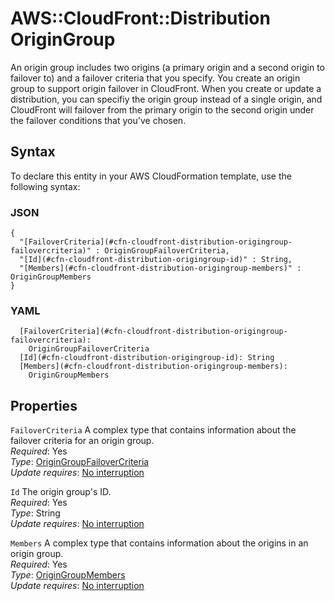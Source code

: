# AWS::CloudFront::Distribution OriginGroup<a name="aws-properties-cloudfront-distribution-origingroup"></a>

An origin group includes two origins \(a primary origin and a second origin to failover to\) and a failover criteria that you specify\. You create an origin group to support origin failover in CloudFront\. When you create or update a distribution, you can specifiy the origin group instead of a single origin, and CloudFront will failover from the primary origin to the second origin under the failover conditions that you've chosen\.

## Syntax<a name="aws-properties-cloudfront-distribution-origingroup-syntax"></a>

To declare this entity in your AWS CloudFormation template, use the following syntax:

### JSON<a name="aws-properties-cloudfront-distribution-origingroup-syntax.json"></a>

```
{
  "[FailoverCriteria](#cfn-cloudfront-distribution-origingroup-failovercriteria)" : OriginGroupFailoverCriteria,
  "[Id](#cfn-cloudfront-distribution-origingroup-id)" : String,
  "[Members](#cfn-cloudfront-distribution-origingroup-members)" : OriginGroupMembers
}
```

### YAML<a name="aws-properties-cloudfront-distribution-origingroup-syntax.yaml"></a>

```
  [FailoverCriteria](#cfn-cloudfront-distribution-origingroup-failovercriteria): 
    OriginGroupFailoverCriteria
  [Id](#cfn-cloudfront-distribution-origingroup-id): String
  [Members](#cfn-cloudfront-distribution-origingroup-members): 
    OriginGroupMembers
```

## Properties<a name="aws-properties-cloudfront-distribution-origingroup-properties"></a>

`FailoverCriteria`  <a name="cfn-cloudfront-distribution-origingroup-failovercriteria"></a>
A complex type that contains information about the failover criteria for an origin group\.  
*Required*: Yes  
*Type*: [OriginGroupFailoverCriteria](aws-properties-cloudfront-distribution-origingroupfailovercriteria.md)  
*Update requires*: [No interruption](https://docs.aws.amazon.com/AWSCloudFormation/latest/UserGuide/using-cfn-updating-stacks-update-behaviors.html#update-no-interrupt)

`Id`  <a name="cfn-cloudfront-distribution-origingroup-id"></a>
The origin group's ID\.  
*Required*: Yes  
*Type*: String  
*Update requires*: [No interruption](https://docs.aws.amazon.com/AWSCloudFormation/latest/UserGuide/using-cfn-updating-stacks-update-behaviors.html#update-no-interrupt)

`Members`  <a name="cfn-cloudfront-distribution-origingroup-members"></a>
A complex type that contains information about the origins in an origin group\.  
*Required*: Yes  
*Type*: [OriginGroupMembers](aws-properties-cloudfront-distribution-origingroupmembers.md)  
*Update requires*: [No interruption](https://docs.aws.amazon.com/AWSCloudFormation/latest/UserGuide/using-cfn-updating-stacks-update-behaviors.html#update-no-interrupt)